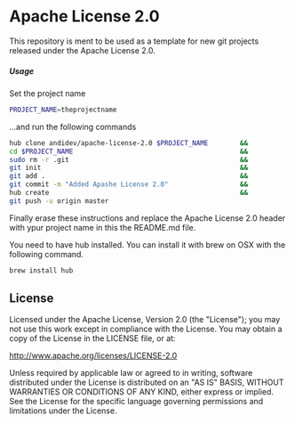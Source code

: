 Apache License 2.0
===================

This repository is ment to be used as a template for new git projects released under the Apache License 2.0.

##### Usage
Set the project name
~~~ sh
PROJECT_NAME=theprojectname
~~~

...and run the following commands
~~~ sh
hub clone andidev/apache-license-2.0 $PROJECT_NAME        &&
cd $PROJECT_NAME                                          &&
sudo rm -r .git                                           &&
git init                                                  &&
git add .                                                 &&
git commit -m "Added Apashe License 2.0"                  &&
hub create                                                &&
git push -u origin master
~~~

Finally erase these instructions and replace the Apache License 2.0 header with ypur project name in this the README.md file.

You need to have hub installed. You can install it with brew on OSX with the following command.
~~~ sh
brew install hub
~~~

## License

Licensed under the Apache License, Version 2.0 (the "License");
you may not use this work except in compliance with the License.
You may obtain a copy of the License in the LICENSE file, or at:

   http://www.apache.org/licenses/LICENSE-2.0

Unless required by applicable law or agreed to in writing, software
distributed under the License is distributed on an "AS IS" BASIS,
WITHOUT WARRANTIES OR CONDITIONS OF ANY KIND, either express or implied.
See the License for the specific language governing permissions and
limitations under the License.